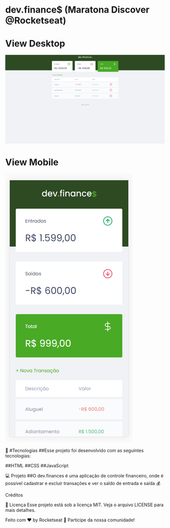 # dev.finance$ (Maratona Discover @Rocketseat)

# View Desktop

![alt text](https://github.com/glaubermag/maratona-discover/blob/main/assets/devfinance.png?raw=true?raw=true)

# View Mobile

![alt text](https://github.com/glaubermag/maratona-discover/blob/main/assets/devfinancemobile.png?raw=true)

🚀 #Tecnologias
##Esse projeto foi desenvolvido com as seguintes tecnologias:

##HTML
##CSS
##JavaScript


💻 Projeto
##O dev.finances é uma aplicação de controle financeiro, onde é possível cadastrar e excluir transações e ver o saldo de entrada e saída 💰


 Créditos 

📝 Licença
Esse projeto está sob a licença MIT. Veja o arquivo LICENSE para mais detalhes.

Feito com ♥ by Rocketseat 👋 Participe da nossa comunidade!
